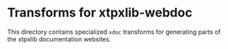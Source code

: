 # Transforms for xtpxlib-webdoc

This directory contains specialized `xdoc` transforms for generating parts of the xtpxlib documentation websites.
